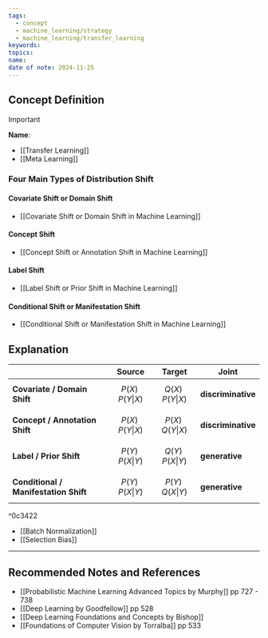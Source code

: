 ```yaml
---
tags:
  - concept
  - machine_learning/strategy
  - machine_learning/transfer_learning
keywords: 
topics: 
name: 
date of note: 2024-11-25
---
```


## Concept Definition

>[!important]
>**Name**: 


- [[Transfer Learning]]
- [[Meta Learning]]

### Four Main Types of Distribution Shift

#### Covariate Shift or Domain Shift

- [[Covariate Shift or Domain Shift in Machine Learning]]

#### Concept Shift

- [[Concept Shift or Annotation Shift in Machine Learning]]

#### Label Shift

- [[Label Shift or Prior Shift in Machine Learning]]

#### Conditional Shift or Manifestation Shift

- [[Conditional Shift or Manifestation Shift in Machine Learning]]


## Explanation

|                                       | Source                 | Target                | Joint              |
| ------------------------------------- | ---------------------- | --------------------- | ------------------ |
| **Covariate / Domain Shift**          | $$P(X)\;P(Y \vert X)$$ | $$Q(X)\;P(Y\vert X)$$ | **discriminative** |
| **Concept / Annotation Shift**        | $$P(X)\;P(Y \vert X)$$ | $$P(X)\;Q(Y\vert X)$$ | **discriminative** |
| **Label / Prior Shift**               | $$P(Y)\;P(X \vert Y)$$ | $$Q(Y)\;P(X\vert Y)$$ | **generative**     |
| **Conditional / Manifestation Shift** | $$P(Y)\;P(X \vert Y)$$ | $$P(Y)\;Q(X\vert Y)$$ | **generative**     |

^0c3422


- [[Batch Normalization]]
- [[Selection Bias]]


-----------
##  Recommended Notes and References



- [[Probabilistic Machine Learning Advanced Topics by Murphy]] pp 727 - 738
- [[Deep Learning by Goodfellow]] pp 528
- [[Deep Learning Foundations and Concepts by Bishop]]
- [[Foundations of Computer Vision by Torralba]] pp 533
